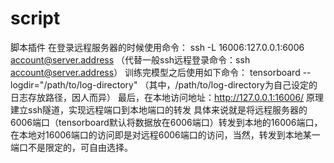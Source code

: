 # script
脚本插件
在登录远程服务器的时候使用命令：
ssh -L 16006:127.0.0.1:6006 account@server.address
（代替一般ssh远程登录命令：ssh account@server.address）
训练完模型之后使用如下命令：
tensorboard --logdir="/path/to/log-directory"
（其中，/path/to/log-directory为自己设定的日志存放路径，因人而异）
最后，在本地访问地址：http://127.0.0.1:16006/
原理
建立ssh隧道，实现远程端口到本地端口的转发 具体来说就是将远程服务器的6006端口（tensorboard默认将数据放在6006端口）转发到本地的16006端口，在本地对16006端口的访问即是对远程6006端口的访问，当然，转发到本地某一端口不是限定的，可自由选择。
